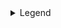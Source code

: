 <details style={{ width: 500 }}><summary>Legend</summary>

### Class

`-{n}` Supports values from theme

`-[n]` Supports arbitrary values

### Icon

✅ Full support

✔️ Partial support on native

🧪 Experimental support on native

:iphone: Native only

🌐 Web only

</details>
